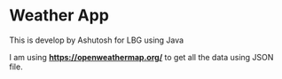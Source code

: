 # Weather App

This is develop by Ashutosh for LBG using Java

I am using **https://openweathermap.org/** to get all the data using JSON file.

